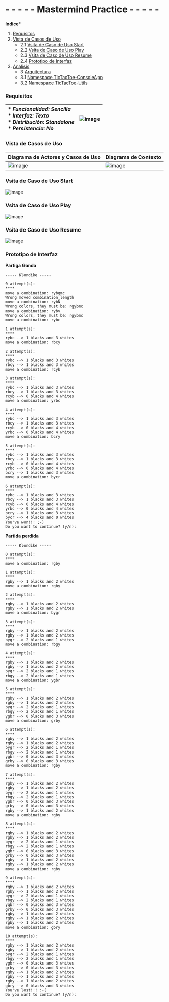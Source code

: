 # - - - - - Mastermind Practice - - - - -
**índice***
1. [Requisitos](#Requisitos)
2. [Vista de Casos de Uso](#Vista-de-Casos-de-Uso)
    - 2.1 [Vsita de Caso de Uso Start](#Vsita-de-Caso-de-Uso-Start)
    - 2.2 [Vsita de Caso de Uso Play](#Vsita-de-Caso-de-Uso-Play)
    - 2.3 [Vsita de Caso de Uso Resume](#Vsita-de-Caso-de-Uso-Resume)
    - 2.4 [Prototipo de Interfaz](#Prototipo-de-Interfaz)
3. [Análisis](#Analisis)
    - 3 [Arquitectura](#Arquitectura)
    - 3.1 [Namespace TicTacToe-ConsoleApp](#Namespace-TicTacToeConsoleApp)
    - 3.2 [Namespace TicTacToe-Utils](#TNamespace-icTac-ToeUtils)

### Requisitos

| * _Funcionalidad: **Sencilla**_<br/>  * _Interfaz: **Texto**_<br/>  * _Distribución: **Standalone**_<br/>  * _Persistencia: **No**_<br/> | ![image](https://user-images.githubusercontent.com/46433173/196737543-bb3ab377-a450-41ec-970d-761dc76231dd.png)|
| :------- | :------: |  

### Vista de Casos de Uso

| Diagrama de Actores y Casos de Uso | Diagrama de Contexto |
|---|---|
|![image](https://user-images.githubusercontent.com/46433173/195204864-f650c52c-cbcb-4288-8f86-6a32de30eb62.png) |![image](https://user-images.githubusercontent.com/46433173/195207035-a3001085-dde5-4d3c-aa22-81ea8cda5b84.png)

### Vsita de Caso de Uso Start

![image](https://user-images.githubusercontent.com/46433173/196804771-f8763c45-0da9-424e-a1d9-ae901ef2b9f1.png)


### Vsita de Caso de Uso Play

![image](https://user-images.githubusercontent.com/46433173/196812675-632d4711-3fdb-42be-8f70-d189a03638ca.png)


### Vsita de Caso de Uso Resume

![image](https://user-images.githubusercontent.com/46433173/196812707-c9c51ce0-5182-48cd-850d-251d510bb914.png)


### Prototipo de Interfaz  

**Partiga Ganda**
```
----- Klondike -----

0 attempt(s): 
****
move a combination: rybgmc
Wrong moved combination length
move a combination: rybÑ
Wrong colors, they must be: rgybmc
move a combination: rybv
Wrong colors, they must be: rgybmc
move a combination: rybc

1 attempt(s): 
****
rybc --> 1 blacks and 3 whites
move a combination: rbcy

2 attempt(s): 
****
rybc --> 1 blacks and 3 whites
rbcy --> 1 blacks and 3 whites
move a combination: rcyb

3 attempt(s): 
****
rybc --> 1 blacks and 3 whites
rbcy --> 1 blacks and 3 whites
rcyb --> 0 blacks and 4 whites
move a combination: yrbc

4 attempt(s): 
****
rybc --> 1 blacks and 3 whites
rbcy --> 1 blacks and 3 whites
rcyb --> 0 blacks and 4 whites
yrbc --> 0 blacks and 4 whites
move a combination: bcry

5 attempt(s): 
****
rybc --> 1 blacks and 3 whites
rbcy --> 1 blacks and 3 whites
rcyb --> 0 blacks and 4 whites
yrbc --> 0 blacks and 4 whites
bcry --> 1 blacks and 3 whites
move a combination: bycr

6 attempt(s): 
****
rybc --> 1 blacks and 3 whites
rbcy --> 1 blacks and 3 whites
rcyb --> 0 blacks and 4 whites
yrbc --> 0 blacks and 4 whites
bcry --> 1 blacks and 3 whites
bycr --> 4 blacks and 0 whites
You've won!!! ;-)
Do you want to continue? (y/n): 
```

**Partida perdida**
```
----- Klondike -----

0 attempt(s): 
****
move a combination: rgby

1 attempt(s): 
****
rgby --> 1 blacks and 2 whites
move a combination: rgby

2 attempt(s): 
****
rgby --> 1 blacks and 2 whites
rgby --> 1 blacks and 2 whites
move a combination: bygr

3 attempt(s): 
****
rgby --> 1 blacks and 2 whites
rgby --> 1 blacks and 2 whites
bygr --> 2 blacks and 1 whites
move a combination: rbgy

4 attempt(s): 
****
rgby --> 1 blacks and 2 whites
rgby --> 1 blacks and 2 whites
bygr --> 2 blacks and 1 whites
rbgy --> 2 blacks and 1 whites
move a combination: ygbr

5 attempt(s): 
****
rgby --> 1 blacks and 2 whites
rgby --> 1 blacks and 2 whites
bygr --> 2 blacks and 1 whites
rbgy --> 2 blacks and 1 whites
ygbr --> 0 blacks and 3 whites
move a combination: grby

6 attempt(s): 
****
rgby --> 1 blacks and 2 whites
rgby --> 1 blacks and 2 whites
bygr --> 2 blacks and 1 whites
rbgy --> 2 blacks and 1 whites
ygbr --> 0 blacks and 3 whites
grby --> 0 blacks and 3 whites
move a combination: rgby

7 attempt(s): 
****
rgby --> 1 blacks and 2 whites
rgby --> 1 blacks and 2 whites
bygr --> 2 blacks and 1 whites
rbgy --> 2 blacks and 1 whites
ygbr --> 0 blacks and 3 whites
grby --> 0 blacks and 3 whites
rgby --> 1 blacks and 2 whites
move a combination: rgby

8 attempt(s): 
****
rgby --> 1 blacks and 2 whites
rgby --> 1 blacks and 2 whites
bygr --> 2 blacks and 1 whites
rbgy --> 2 blacks and 1 whites
ygbr --> 0 blacks and 3 whites
grby --> 0 blacks and 3 whites
rgby --> 1 blacks and 2 whites
rgby --> 1 blacks and 2 whites
move a combination: rgby

9 attempt(s): 
****
rgby --> 1 blacks and 2 whites
rgby --> 1 blacks and 2 whites
bygr --> 2 blacks and 1 whites
rbgy --> 2 blacks and 1 whites
ygbr --> 0 blacks and 3 whites
grby --> 0 blacks and 3 whites
rgby --> 1 blacks and 2 whites
rgby --> 1 blacks and 2 whites
rgby --> 1 blacks and 2 whites
move a combination: gbry

10 attempt(s): 
****
rgby --> 1 blacks and 2 whites
rgby --> 1 blacks and 2 whites
bygr --> 2 blacks and 1 whites
rbgy --> 2 blacks and 1 whites
ygbr --> 0 blacks and 3 whites
grby --> 0 blacks and 3 whites
rgby --> 1 blacks and 2 whites
rgby --> 1 blacks and 2 whites
rgby --> 1 blacks and 2 whites
gbry --> 0 blacks and 3 whites
You've lost!!! :-(
Do you want to continue? (y/n):
```